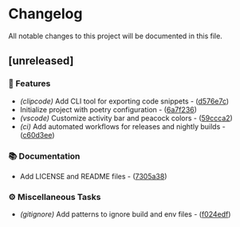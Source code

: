# Changelog

All notable changes to this project will be documented in this file.

## [unreleased]

### 🚀 Features

- *(clipcode)* Add CLI tool for exporting code snippets - ([d576e7c](https://git.0xmax42.io/maxp/clipcode/commit/d576e7c060ddb15aa6418bf54ae70fcc96ee9475))
- Initialize project with poetry configuration - ([6a7f236](https://git.0xmax42.io/maxp/clipcode/commit/6a7f236e528c305ee0201de7f78fe8cc8290b785))
- *(vscode)* Customize activity bar and peacock colors - ([59ccca2](https://git.0xmax42.io/maxp/clipcode/commit/59ccca2ed8e19fe6cf8336b1d709d81eb171d150))
- *(ci)* Add automated workflows for releases and nightly builds - ([c60d3ee](https://git.0xmax42.io/maxp/clipcode/commit/c60d3eecc614f5ffb8721e975ced6293f6bfbffd))

### 📚 Documentation

- Add LICENSE and README files - ([7305a38](https://git.0xmax42.io/maxp/clipcode/commit/7305a386b112ff5abcf58cc22589a21e75617879))

### ⚙️ Miscellaneous Tasks

- *(gitignore)* Add patterns to ignore build and env files - ([f024edf](https://git.0xmax42.io/maxp/clipcode/commit/f024edf5d74ec6fc871a18861baccf2a6a0ba97c))


